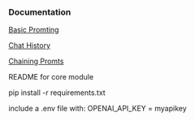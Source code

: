 ### Documentation

[Basic Promting](https://python.langchain.com/v0.2/docs/integrations/chat/openai/)

[Chat History](https://python.langchain.com/v0.1/docs/modules/agents/agent_types/openai_functions_agent/)

[Chaining Promts](https://python.langchain.com/v0.2/docs/how_to/sequence/)

README for core module

pip install -r requirements.txt

include a .env file with:
    OPENAI_API_KEY = myapikey